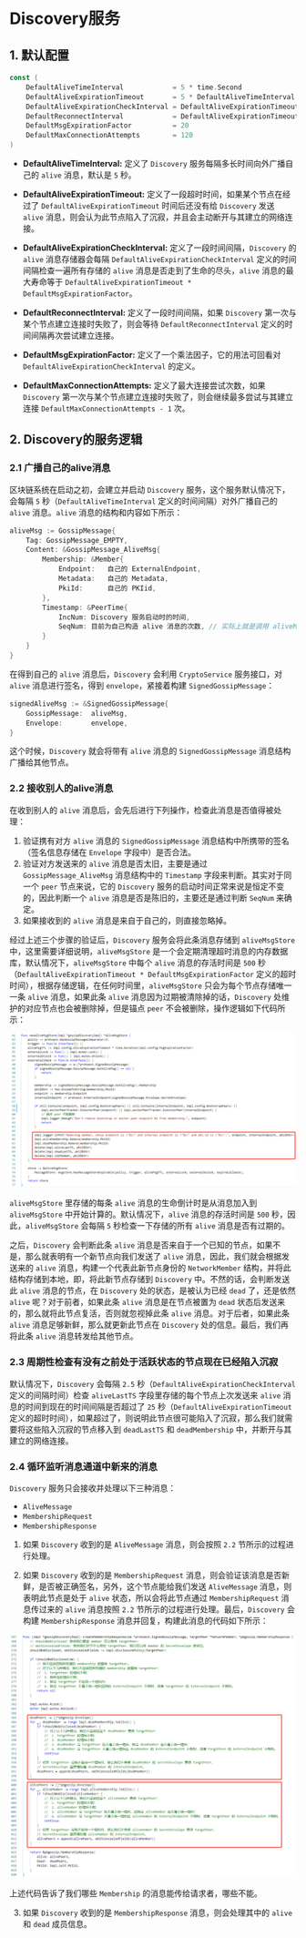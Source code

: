 # Discovery服务

## 1. 默认配置

```go
const (
	DefaultAliveTimeInterval            = 5 * time.Second
	DefaultAliveExpirationTimeout       = 5 * DefaultAliveTimeInterval
	DefaultAliveExpirationCheckInterval = DefaultAliveExpirationTimeout / 10
	DefaultReconnectInterval            = DefaultAliveExpirationTimeout
	DefaultMsgExpirationFactor          = 20
	DefaultMaxConnectionAttempts        = 120
)
```

- **DefaultAliveTimeInterval:** 定义了 `Discovery` 服务每隔多长时间向外广播自己的 `alive` 消息，默认是 `5` 秒。

- **DefaultAliveExpirationTimeout:** 定义了一段超时时间，如果某个节点在经过了 `DefaultAliveExpirationTimeout` 时间后还没有给 `Discovery` 发送 `alive` 消息，则会认为此节点陷入了沉寂，并且会主动断开与其建立的网络连接。

- **DefaultAliveExpirationCheckInterval:** 定义了一段时间间隔，`Discovery` 的 `alive` 消息存储器会每隔 `DefaultAliveExpirationCheckInterval` 定义的时间间隔检查一遍所有存储的 `alive` 消息是否走到了生命的尽头，`alive` 消息的最大寿命等于 `DefaultAliveExpirationTimeout * DefaultMsgExpirationFactor`。

- **DefaultReconnectInterval:** 定义了一段时间间隔，如果 `Discovery` 第一次与某个节点建立连接时失败了，则会等待 `DefaultReconnectInterval` 定义的时间间隔再次尝试建立连接。

- **DefaultMsgExpirationFactor:** 定义了一个乘法因子，它的用法可回看对 `DefaultAliveExpirationCheckInterval` 的定义。

- **DefaultMaxConnectionAttempts:** 定义了最大连接尝试次数，如果 `Discovery` 第一次与某个节点建立连接时失败了，则会继续最多尝试与其建立连接 `DefaultMaxConnectionAttempts - 1` 次。

## 2. Discovery的服务逻辑

### 2.1 广播自己的alive消息

区块链系统在启动之初，会建立并启动 `Discovery` 服务，这个服务默认情况下，会每隔 `5` 秒（`DefaultAliveTimeInterval` 定义的时间间隔）对外广播自己的 `alive` 消息。`alive` 消息的结构和内容如下所示：

```go
aliveMsg := GossipMessage{
    Tag: GossipMessage_EMPTY,
    Content: &GossipMessage_AliveMsg{
        Membership: &Member{
            Endpoint:   自己的 ExternalEndpoint,
            Metadata:   自己的 Metadata,
            PkiId:      自己的 PKIid,
        },
        Timestamp: &PeerTime{
            IncNum: Discovery 服务启动时的时间,
            SeqNum: 目前为自己构造 alive 消息的次数, // 实际上就是调用 aliveMsgAndInternalEndpoint（）方法的次数
        }
    }
}
```

在得到自己的 `alive` 消息后，`Discovery` 会利用 `CryptoService` 服务接口，对 `alive` 消息进行签名，得到 `envelope`，紧接着构建 `SignedGossipMessage`：

```go
signedAliveMsg := &SignedGossipMessage{
    GossipMessage:  aliveMsg,
    Envelope:       envelope,
}
```

这个时候，`Discovery` 就会将带有 `alive` 消息的 `SignedGossipMessage` 消息结构广播给其他节点。

### 2.2 接收别人的alive消息

在收到别人的 `alive` 消息后，会先后进行下列操作，检查此消息是否值得被处理：

1. 验证携有对方 `alive` 消息的 `SignedGossipMessage` 消息结构中所携带的签名（签名信息存储在 `Envelope` 字段中）是否合法。
2. 验证对方发送来的 `alive` 消息是否太旧，主要是通过 `GossipMessage_AliveMsg` 消息结构中的 `Timestamp` 字段来判断。其实对于同一个 `peer` 节点来说，它的 `Discovery` 服务的启动时间正常来说是恒定不变的，因此判断一个 `alive` 消息是否是陈旧的，主要还是通过判断 `SeqNum` 来确定。
3. 如果接收到的 `alive` 消息是来自于自己的，则直接忽略掉。

经过上述三个步骤的验证后，`Discovery` 服务会将此条消息存储到 `aliveMsgStore` 中，这里需要详细说明，`aliveMsgStore` 是一个会定期清理超时消息的内存数据库，默认情况下，`aliveMsgStore` 中每个 `alive` 消息的存活时间是 `500` 秒（`DefaultAliveExpirationTimeout * DefaultMsgExpirationFactor` 定义的超时时间），根据存储逻辑，在任何时间里，`aliveMsgStore` 只会为每个节点存储唯一一条 `alive` 消息，如果此条 `alive` 消息因为过期被清除掉的话，`Discovery` 处维护的对应节点也会被删除掉，但是锚点 `peer` 不会被删除，操作逻辑如下代码所示：

![gossip-1.png](../../assets/gossip-1.png)

`aliveMsgStore` 里存储的每条 `alive` 消息的生命倒计时是从消息加入到 `aliveMsgStore` 中开始计算的。默认情况下，`alive` 消息的存活时间是 `500` 秒，因此，`aliveMsgStore` 会每隔 `5` 秒检查一下存储的所有 `alive` 消息是否有过期的。

之后，`Discovery` 会判断此条 `alive` 消息是否来自于一个已知的节点，如果不是，那么就表明有一个新节点向我们发送了 `alive` 消息，因此，我们就会根据发送来的 `alive` 消息，构建一个代表此新节点身份的 `NetworkMember` 结构，并将此结构存储到本地，即，将此新节点存储到 `Discovery` 中。不然的话，会判断发送此 `alive` 消息的节点，在 `Discovery` 处的状态，是被认为已经 `dead` 了，还是依然 `alive` 呢？对于前者，如果此条 `alive` 消息是在节点被置为 `dead` 状态后发送来的，那么就将此节点复活，否则就忽视掉此条 `alive` 消息。对于后者，如果此条 `alive` 消息足够新鲜，那么就更新此节点在 `Discovery` 处的信息。最后，我们再将此条 `alive` 消息转发给其他节点。

### 2.3 周期性检查有没有之前处于活跃状态的节点现在已经陷入沉寂

默认情况下，`Discovery` 会每隔 `2.5` 秒（`DefaultAliveExpirationCheckInterval` 定义的间隔时间）检查 `aliveLastTS` 字段里存储的每个节点上次发送来 `alive` 消息的时间到现在的时间间隔是否超过了 `25` 秒（`DefaultAliveExpirationTimeout` 定义的超时时间），如果超过了，则说明此节点很可能陷入了沉寂，那么我们就需要将这些陷入沉寂的节点移入到 `deadLastTS` 和 `deadMembership` 中，并断开与其建立的网络连接。

### 2.4 循环监听消息通道中新来的消息

`Discovery` 服务只会接收并处理以下三种消息：

- `AliveMessage`
- `MembershipRequest`
- `MembershipResponse`

1. 如果 `Discovery` 收到的是 `AliveMessage` 消息，则会按照 `2.2` 节所示的过程进行处理。

2. 如果 `Discovery` 收到的是 `MembershipRequest` 消息，则会验证该消息是否新鲜，是否被正确签名，另外，这个节点能给我们发送 `AliveMessage` 消息，则表明此节点是处于 `alive` 状态，所以会将此节点通过 `MembershipRequest` 消息传过来的 `alive` 消息按照 `2.2` 节所示的过程进行处理。最后，`Discovery` 会构建 `MembershipResponse` 消息并回复，构建此消息的代码如下所示：

![gossip-2.png](../../assets/gossip-2.png)

上述代码告诉了我们哪些 `Membership` 的消息能传给请求者，哪些不能。

3. 如果 `Discovery` 收到的是 `MembershipResponse` 消息，则会处理其中的 `alive` 和 `dead` 成员信息。
